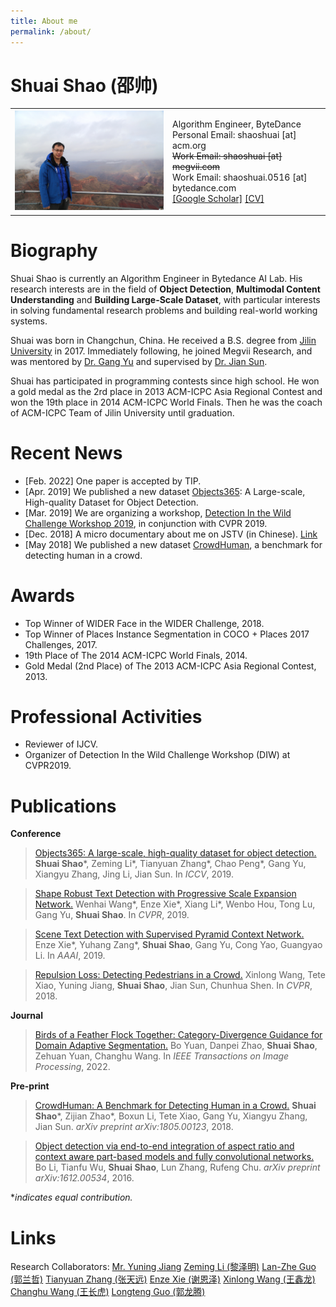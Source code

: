 ```yaml
---
title: About me
permalink: /about/
---
```

# Shuai Shao (邵帅)
<html>
    <style>
        table, th, td{
            border: 0;
        }
    </style>
    <table>
        <tr>
            <td width="50%">
                <img src="/images/9K7A4275.JPG" width=100%>
            </td>
            <td width="50%">
                <p>
                Algorithm Engineer, ByteDance<br>
                Personal Email: shaoshuai [at] acm.org<br>
                <del>Work Email: shaoshuai [at] megvii.com</del><br>
                Work Email: shaoshuai.0516 [at] bytedance.com<br>
                <a href="https://scholar.google.com/citations?user=uL9iyKgAAAAJ">[Google Scholar]</a>
                <a href="/ShuaiShao_CV.pdf">[CV]</a>
                </p>
            </td>
        </tr>
    </table>
</html>

# Biography
Shuai Shao is currently an Algorithm Engineer in Bytedance AI Lab. His research interests are in the field of **Object Detection**, **Multimodal Content Understanding** and **Building Large-Scale Dataset**, with particular interests in solving fundamental research problems and building real-world working systems.

Shuai was born in Changchun, China. He received a B.S. degree from [Jilin University](http://www.jlu.edu.cn/) in 2017. Immediately following, he joined Megvii Research, and was mentored by [Dr. Gang Yu](http://www.skicyyu.org/) and supervised by [Dr. Jian Sun](http://jiansun.org/). 

Shuai has participated in programming contests since high school. He won a gold medal as the 2rd place in 2013 ACM-ICPC Asia Regional Contest and won the 19th place in 2014 ACM-ICPC World Finals. Then he was the coach of ACM-ICPC Team of Jilin University until graduation.

# Recent News
- [Feb. 2022] One paper is accepted by TIP.
- [Apr. 2019] We published a new dataset [Objects365](https://www.objects365.org/): A Large-scale, High-quality Dataset for Object Detection.
- [Mar. 2019] We are organizing a workshop, [Detection In the Wild Challenge Workshop 2019](https://www.objects365.org/workshop2019.html), in conjunction with CVPR 2019.
- [Dec. 2018] A micro documentary about me on JSTV (in Chinese). [Link](http://news.jstv.com/a/20181225/1545907806823.shtml)
- [May 2018] We published a new dataset [CrowdHuman](https://sshao0516.github.io/CrowdHuman/), a benchmark for detecting human in a crowd.

# Awards
- Top Winner of WIDER Face in the WIDER Challenge, 2018.
- Top Winner of Places Instance Segmentation in COCO + Places 2017 Challenges, 2017.
- 19th Place of The 2014 ACM-ICPC World Finals, 2014.
- Gold Medal (2nd Place) of The 2013 ACM-ICPC Asia Regional Contest, 2013.

# Professional Activities
- Reviewer of IJCV.
- Organizer of Detection In the Wild Challenge Workshop (DIW) at CVPR2019. 

# Publications
**Conference**
> [Objects365: A large-scale, high-quality dataset for object detection.](https://openaccess.thecvf.com/content_ICCV_2019/papers/Shao_Objects365_A_Large-Scale_High-Quality_Dataset_for_Object_Detection_ICCV_2019_paper.pdf)
**Shuai Shao**\*, Zeming Li\*, Tianyuan Zhang\*, Chao Peng\*, Gang Yu, Xiangyu Zhang, Jing Li, Jian Sun.
In *ICCV*, 2019.

> [Shape Robust Text Detection with Progressive Scale Expansion Network.](https://openaccess.thecvf.com/content_CVPR_2019/papers/Wang_Shape_Robust_Text_Detection_With_Progressive_Scale_Expansion_Network_CVPR_2019_paper.pdf)
Wenhai Wang*, Enze Xie*, Xiang Li*, Wenbo Hou, Tong Lu, Gang Yu, **Shuai Shao**.
In *CVPR*, 2019.

> [Scene Text Detection with Supervised Pyramid Context Network.](https://ojs.aaai.org/index.php/AAAI/article/download/4935/4808)
Enze Xie*, Yuhang Zang*, **Shuai Shao**, Gang Yu, Cong Yao, Guangyao Li.
In *AAAI*, 2019.

> [Repulsion Loss: Detecting Pedestrians in a Crowd.](http://openaccess.thecvf.com/content_cvpr_2018/papers/Wang_Repulsion_Loss_Detecting_CVPR_2018_paper.pdf)
Xinlong Wang, Tete Xiao, Yuning Jiang, **Shuai Shao**, Jian Sun, Chunhua Shen.
In *CVPR*, 2018.

**Journal**
> [Birds of a Feather Flock Together: Category-Divergence Guidance for Domain Adaptive Segmentation.](https://arxiv.org/pdf/2204.02111.pdf)
Bo Yuan, Danpei Zhao, **Shuai Shao**, Zehuan Yuan, Changhu Wang.
In *IEEE Transactions on Image Processing*, 2022.

**Pre-print**
> [CrowdHuman: A Benchmark for Detecting Human in a Crowd.](https://arxiv.org/pdf/1805.00123)
**Shuai Shao***, Zijian Zhao*, Boxun Li, Tete Xiao, Gang Yu, Xiangyu Zhang, Jian Sun.
*arXiv preprint arXiv:1805.00123*, 2018.

> [Object detection via end-to-end integration of aspect ratio and context aware part-based models and fully convolutional networks.](https://arxiv.org/pdf/1612.00534)
Bo Li, Tianfu Wu, **Shuai Shao**, Lun Zhang, Rufeng Chu.
*arXiv preprint arXiv:1612.00534*, 2016.

*_indicates equal contribution._

# Links
Research Collaborators:
[Mr. Yuning Jiang](https://yuningjiang.github.io/) [Zeming Li (黎泽明)](https://www.zemingli.com/) [Lan-Zhe Guo (郭兰哲)](http://www.guolz.com/) [Tianyuan Zhang (张天远)](http://tianyuanzhang.com/) [Enze Xie (谢恩泽)](https://xieenze.github.io/) [Xinlong Wang (王鑫龙)](https://www.xloong.wang/) [Changhu Wang (王长虎)](https://changhu.wang/) [Longteng Guo (郭龙腾)](https://ltguo19.github.io/)
<!--[Changqian Yu (余昌黔)](http://changqianyu.me/)-->
